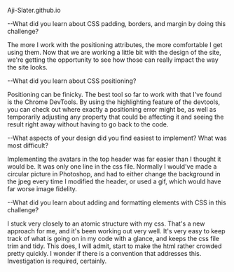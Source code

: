 Aji-Slater.github.io

--What did you learn about CSS padding, borders, and margin by doing this challenge?

The more I work with the positioning attributes, the more comfortable I get using them. Now that we are working a little bit with the design of the site, we're getting the opportunity to see how those can really impact the way the site looks.

--What did you learn about CSS positioning?

Positioning can be finicky. The best tool so far to work with that I've found is the Chrome DevTools. By using the highlighting feature of the devtools, you can check out where exactly a positioning error might be, as well as temporarily adjusting any property that could be affecting it and seeing the result right away without having to go back to the code.

--What aspects of your design did you find easiest to implement? What was most difficult?

Implementing the avatars in the top header was far easier than I thought it would be. It was only one line in the css file. Normally I would've made a circular picture in Photoshop, and had to either change the background in the jpeg every time I modified the header, or used a gif, which would have far worse image fidelity.

--What did you learn about adding and formatting elements with CSS in this challenge?

I stuck very closely to an atomic structure with my css. That's a new approach for me, and it's been working out very well. It's very easy to keep track of what is going on in my code with a glance, and keeps the css file trim and tidy.
This does, I will admit, start to make the html rather crowded pretty quickly. I wonder if there is a convention that addresses this. Investigation is required, certainly.
